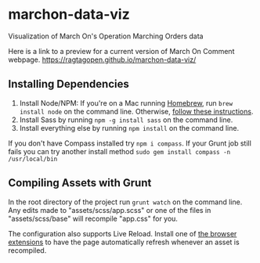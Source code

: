 # marchon-data-viz

Visualization of March On's Operation Marching Orders data

Here is a link to a preview for a current version of March On Comment webpage.
https://ragtagopen.github.io/marchon-data-viz/

## Installing Dependencies

1.  Install Node/NPM: If you're on a Mac running [Homebrew](https://brew.sh), run `brew install node` on the command line. Otherwise, [follow these instructions](https://www.npmjs.com/get-npm).
2.  Install Sass by running `npm -g install sass` on the command line.
3.  Install everything else by running `npm install` on the command line.

If you don't have Compass installed try `npm i compass`.  If your Grunt job still fails you can try another install method `sudo gem install compass -n /usr/local/bin`

## Compiling Assets with Grunt

In the root directory of the project run `grunt watch` on the command line. Any edits made to "assets/scss/app.scss" or one of the files in "assets/scss/base" will recompile "app.css" for you.

The configuration also supports Live Reload. Install one of [the browser extensions](http://livereload.com/extensions/) to have the page automatically refresh whenever an asset is recompiled.

